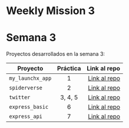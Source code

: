 # Weekly Mission 3

# Semana 3

Proyectos desarrollados en la semana 3:

| Proyecto         | Práctica |                                                                Link al repo |
| ---------------- | :------: | --------------------------------------------------------------------------: |
| `my_launchx_app` |    1     |            [Link al repo](https://github.com/HectorRamirezN/my_launchx_app) |
| `spiderverse`    |    2     |               [Link al repo](https://github.com/HectorRamirezN/spiderverse) |
| `twitter`        | 3, 4, 5  | [Link al repo](https://github.com/LaunchX-InnovaccionVirtual/MissionNodeJS) |
| `express_basic`  |    6     | [Link al repo](https://github.com/LaunchX-InnovaccionVirtual/MissionNodeJS) |
| `express_api`    |    7     | [Link al repo](https://github.com/LaunchX-InnovaccionVirtual/MissionNodeJS) |
